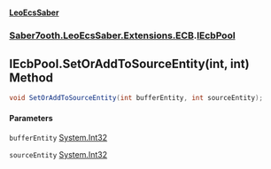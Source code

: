 #### [LeoEcsSaber](index.md 'index')
### [Saber7ooth.LeoEcsSaber.Extensions.ECB](Saber7ooth.LeoEcsSaber.Extensions.ECB.md 'Saber7ooth.LeoEcsSaber.Extensions.ECB').[IEcbPool](IEcbPool.md 'Saber7ooth.LeoEcsSaber.Extensions.ECB.IEcbPool')

## IEcbPool.SetOrAddToSourceEntity(int, int) Method

```csharp
void SetOrAddToSourceEntity(int bufferEntity, int sourceEntity);
```
#### Parameters

<a name='Saber7ooth.LeoEcsSaber.Extensions.ECB.IEcbPool.SetOrAddToSourceEntity(int,int).bufferEntity'></a>

`bufferEntity` [System.Int32](https://docs.microsoft.com/en-us/dotnet/api/System.Int32 'System.Int32')

<a name='Saber7ooth.LeoEcsSaber.Extensions.ECB.IEcbPool.SetOrAddToSourceEntity(int,int).sourceEntity'></a>

`sourceEntity` [System.Int32](https://docs.microsoft.com/en-us/dotnet/api/System.Int32 'System.Int32')